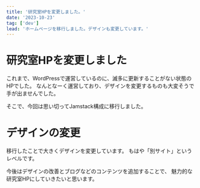 ```yaml
---
title: '研究室HPを変更しました。'
date: '2023-10-23'
tag: ['dev']
lead: 'ホームページを移行しました。デザインも変更しています。'
---
```


# 研究室HPを変更しました

これまで、WordPressで運営しているのに、滅多に更新することがない状態のHPでした。
なんとなーく運営しており、デザインを変更するものも大変そうで手が出ませんでした。

そこで、今回は思い切ってJamstack構成に移行しました。

# デザインの変更

移行したことで大きくデザインを変更しています。
もはや「別サイト」というレベルです。

今後はデザインの改善とブログなどのコンテンツを追加することで、
魅力的な研究室HPにしていきたいと思います。

